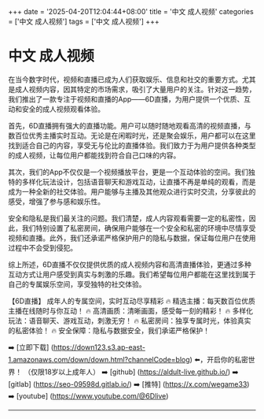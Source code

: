 +++
date = '2025-04-20T12:04:44+08:00'
title = '中文 成人视频'
categories = ['中文 成人视频']
tags = ['中文 成人视频']
+++

# 中文 成人视频

在当今数字时代，视频和直播已成为人们获取娱乐、信息和社交的重要方式。尤其是成人视频内容，因其特定的市场需求，吸引了大量用户的关注。针对这一趋势，我们推出了一款专注于视频和直播的App——6D直播，为用户提供一个优质、互动和安全的成人视频观看体验。

首先，6D直播拥有强大的直播功能。用户可以随时随地观看高清的视频直播，与数百位优秀主播实时互动。无论是在闲暇时光，还是聚会娱乐，用户都可以在这里找到适合自己的内容，享受无与伦比的直播体验。我们致力于为用户提供各种类型的成人视频，让每位用户都能找到符合自己口味的内容。

其次，我们的App不仅仅是一个视频播放平台，更是一个互动体验的空间。我们独特的多样化玩法设计，包括语音聊天和游戏互动，让直播不再是单纯的观看，而是成为一种全新的社交体验。用户能够与主播及其他观众进行实时交流，分享彼此的感受，增强了参与感和娱乐性。

安全和隐私是我们最关注的问题。我们清楚，成人内容观看需要一定的私密性，因此，我们特别设置了私密房间，确保用户能够在一个安全和私密的环境中尽情享受视频和直播。此外，我们还承诺严格保护用户的隐私与数据，保证每位用户在使用过程中不会受到侵犯。

综上所述，6D直播不仅仅提供优质的成人视频内容和高清直播体验，更通过多种互动方式让用户感受到真实与刺激的乐趣。我们希望每位用户都能在这里找到属于自己的专属娱乐空间，享受独特的社交体验。

【6D直播】
成年人的专属空间，实时互动尽享精彩
🔥 精选主播：每天数百位优质主播在线随时与你互动！
🔥 高清画质：清晰画面，感受每一刻的精彩！
🔥 多样化玩法：语音聊天、游戏互动，刺激无穷！
🔥 私密房间：独享专属时光，体验真实的私密体验！
🔥 安全保障：隐私与数据安全，我们承诺严格保护！

➡️ [立即下载] (https://down123.s3.ap-east-1.amazonaws.com/down/down.html?channelCode=blog) ⬅️，开启你的私密世界！
（仅限18岁以上成年人）
➡️ [github] (https://aldult-live.github.io/)
➡️ [gitlab] (https://seo-09598d.gitlab.io/)
➡️ [推特] (https://x.com/wegame33)
➡️ [youtube] (https://www.youtube.com/@6Dlive)

---
